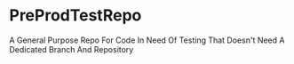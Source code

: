 # PreProdTestRepo
A General Purpose Repo For Code In Need Of Testing That Doesn't Need A Dedicated Branch And Repository
